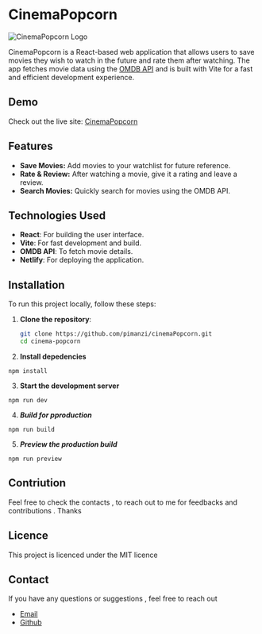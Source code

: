 # CinemaPopcorn

![CinemaPopcorn Logo](https://cinemaapopcorn.netlify.app/favicon.ico)

CinemaPopcorn is a React-based web application that allows users to save movies they wish to watch in the future and rate them after watching. The app fetches movie data using the [OMDB API](https://www.omdbapi.com) and is built with Vite for a fast and efficient development experience.

## Demo

Check out the live site: [CinemaPopcorn](https://cinemaapopcorn.netlify.app/)

## Features

- **Save Movies:** Add movies to your watchlist for future reference.
- **Rate & Review:** After watching a movie, give it a rating and leave a review.
- **Search Movies:** Quickly search for movies using the OMDB API.

## Technologies Used

- **React**: For building the user interface.
- **Vite**: For fast development and build.
- **OMDB API**: To fetch movie details.
- **Netlify**: For deploying the application.

## Installation

To run this project locally, follow these steps:

1. **Clone the repository**:

   ```bash
   git clone https://github.com/pimanzi/cinemaPopcorn.git
   cd cinema-popcorn

   ```

2. **Install depedencies**

```
npm install
```

3. **Start the development server**

```
npm run dev
```

4. **_Build for pproduction_**

```
npm run build

```

5. **_Preview the production build_**

```
npm run preview
```

## Contriution

Feel free to check the contacts , to reach out to me for feedbacks and contributions . Thanks

## Licence

This project is licenced under the MIT licence

## Contact

If you have any questions or suggestions , feel free to reach out

- [Email](p.imanzi@alustudent.com)
- [Github](https://github.com/pimanzi)
